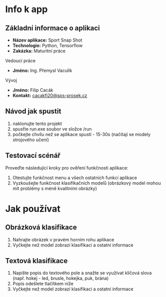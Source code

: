 # Info k app

## Základní informace o aplikaci

- **Název aplikace:** Sport Snap Shot
- **Technologie:** Python, Tensorflow
- **Zakázka:** Maturitní práce

Vedoucí práce
- **Jméno:** Ing. Přemysl Vaculík

Vývoj
- **Jméno:**  Filip Cacák
- **Kontakt:** cacakfi20@sps-prosek.cz
  
## Návod jak spustit  
1. naklonujte tento projekt  
2. spusťte run.exe soubor ve složce /run
3. počkejte chvílu než se aplikace spustí - 15-30s (načítají se modely strojového učení)

## Testovací scénář
Proveďte následující kroky pro ověření funkčnosti aplikace:
1. Otestujte funkčnost menu a všech ostatních funkcí aplikace
2. Vyzkoušejte funkčnost klasifikačních modelů (obrázkový model mohou mít problémy s méně kvalitními obrázky)

# Jak používat

## Obrázková klasifikace
1. Nahrajte obrázek v pravém horním rohu aplikace
2. Vyčkejte než model zobrazí klasifikaci a ostatní informace
## Textová klasifikace
1. Napište popis do textového pole a snažte se využívat klíčová slova (např. hokej - led, brusle, hokejka, puk, brána)
2. Popis odešlete tlačítkem níže
3. Vyčkejte než model zobrazí klasifikaci a ostatní informace
